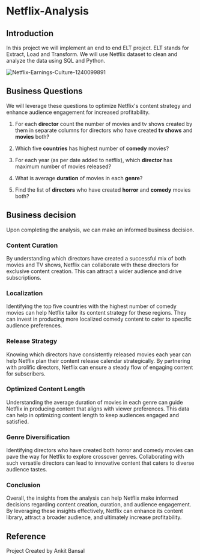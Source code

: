 # Netflix-Analysis
## Introduction
In this project we will implement an end to end ELT project. ELT stands for Extract, Load and Transform. We will use Netflix dataset to clean and analyze the data using SQL and Python.

![Netflix-Earnings-Culture-1240099891](https://github.com/kc89878/Netflix-Analysis/assets/79961717/050894fa-fcd0-40e4-8d65-a52fa02afc36)

## Business Questions

We will leverage these questions to optimize Netflix's content strategy and enhance audience engagement for increased profitability.

1. For each **director** count the number of movies and tv shows created by them in separate columns for directors who have created **tv shows** and **movies** both?

2. Which five **countries** has highest number of **comedy** movies?

3. For each year (as per date added to netflix), which **director** has maximum number of movies released?

4. What is average **duration** of movies in each **genre**?

5. Find the list of **directors** who have created **horror** and **comedy** movies both?

## Business decision

Upon completing the analysis, we can make an informed business decision.

### Content Curation

By understanding which directors have created a successful mix of both movies and TV shows, Netflix can collaborate with these directors for exclusive content creation. This can attract a wider audience and drive subscriptions. 

### Localization

Identifying the top five countries with the highest number of comedy movies can help Netflix tailor its content strategy for these regions. They can invest in producing more localized comedy content to cater to specific audience preferences.

### Release Strategy

Knowing which directors have consistently released movies each year can help Netflix plan their content release calendar strategically. By partnering with prolific directors, Netflix can ensure a steady flow of engaging content for subscribers.

### Optimized Content Length

Understanding the average duration of movies in each genre can guide Netflix in producing content that aligns with viewer preferences. This data can help in optimizing content length to keep audiences engaged and satisfied.

### Genre Diversification

Identifying directors who have created both horror and comedy movies can pave the way for Netflix to explore crossover genres. Collaborating with such versatile directors can lead to innovative content that caters to diverse audience tastes.

### Conclusion

Overall, the insights from the analysis can help Netflix make informed decisions regarding content creation, curation, and audience engagement. By leveraging these insights effectively, Netflix can enhance its content library, attract a broader audience, and ultimately increase profitability.

## Reference
Project Created by Ankit Bansal
